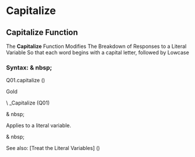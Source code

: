# Capitalize

## Capitalize Function

The **Capitalize** Function Modifies The Breakdown of Responses to a Literal Variable So that each word begins with a capital letter, followed by Lowcase

### Syntax: & nbsp;

Q01.capitalize ()

Gold

\ _Capitalize (Q01)

& nbsp;

Applies to a literal variable.

& nbsp;

See also: [Treat the Literal Variables] (<Trellious Little Little.md>)